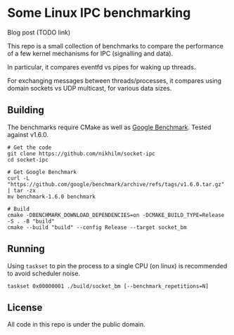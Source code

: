 # Some Linux IPC benchmarking

Blog post (TODO link)

This repo is a small collection of benchmarks to compare the performance of a few kernel mechanisms for IPC (signalling and data).

In particular, it compares eventfd vs pipes for waking up threads.

For exchanging messages between threads/processes, it compares using domain sockets vs UDP multicast, for various data sizes.

## Building

The benchmarks require CMake as well as [Google Benchmark](https://github.com/google/benchmark). Tested against v1.6.0.

```
# Get the code
git clone https://github.com/nikhilm/socket-ipc
cd socket-ipc

# Get Google Benchmark
curl -L "https://github.com/google/benchmark/archive/refs/tags/v1.6.0.tar.gz" | tar -zx
mv benchmark-1.6.0 benchmark

# Build
cmake -DBENCHMARK_DOWNLOAD_DEPENDENCIES=on -DCMAKE_BUILD_TYPE=Release -S . -B "build"
cmake --build "build" --config Release --target socket_bm
```

## Running

Using `taskset` to pin the process to a single CPU (on linux) is recommended to avoid scheduler noise.
```
taskset 0x00000001 ./build/socket_bm [--benchmark_repetitions=N]
```

## License

All code in this repo is under the public domain.
